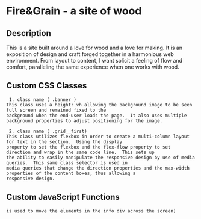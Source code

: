 # Fire&Grain - a site of wood

## Description

 This is a site built around a love for wood and a love for making. It is an exposition of design and craft forged together in a harmonious web environment.  From layout to content, I want solicit a feeling of flow and comfort, paralleling the same experience when one works with wood.

## Custom CSS Classes

``` The class(es) I created are:
 1. class name ( .banner )
This class uses a height: vh allowing the background image to be seen full screen and remained fixed to the
background when the end-user loads the page.  It also uses multiple background properties to adjust positioning for the image.
```
```
 2. class name ( .grid__first)
This class utilizes flexbox in order to create a multi-column layout for text in the section.  Using the display
property to set the flexbox and the flex-flow property to set direction and wrap in the same code line.  This sets up
the ability to easily manipulate the responsive design by use of media queries.  This same class selector is used in
media queries that change the direction properties and the max-width properties of the content boxes, thus allowing a
responsive design.
 ```

## Custom JavaScript Functions

``` The javascript functions I created are: 1. function name ex( animate() ) .. what function does ex( animate() 
is used to move the elements in the info div across the screen)
```
